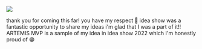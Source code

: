 ![](https://github.com/simply-pouria/banner.png](https://github.com/simply-pouria/ARTEMIS-MVP/blob/main/banner.png))







thank you for coming this far! you have my respect  🙂
idea show was a fantastic opportunity to share my ideas i'm glad that I was a part of it!!
ARTEMIS MVP is a sample of my idea in idea show 2022 which I'm honestly proud of 😁
